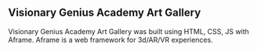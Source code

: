 ## Visionary Genius Academy Art Gallery

Visionary Genius Academy Art Gallery was built using HTML, CSS, JS with Aframe. Aframe is a web framework for 3d/AR/VR experiences. 